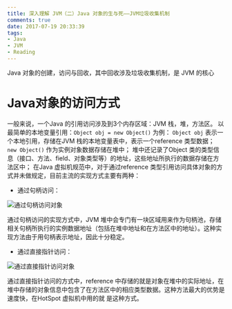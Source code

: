 ```yaml
---
title: 深入理解 JVM（二）Java 对象的生与死——JVM垃圾收集机制
comments: true
date: 2017-07-19 20:33:39
tags:
- Java
- JVM
- Reading
---
```




Java 对象的创建，访问与回收，其中回收涉及垃圾收集机制，是 JVM 的核心



# Java对象的访问方式
一般来说，一个Java 的引用访问涉及到3个内存区域：JVM 栈，堆，方法区。
以最简单的本地变量引用：`Object obj = new Object()` 为例：
`Object obj` 表示一个本地引用，存储在JVM 栈的本地变量表中，表示一个reference 类型数据；
`new Object()` 作为实例对象数据存储在堆中；
堆中还记录了Object 类的类型信息（接口、方法、field、对象类型等）的地址，这些地址所执行的数据存储在方法区中；
在Java 虚拟机规范中，对于通过reference 类型引用访问具体对象的方式并未做规定，目前主流的实现方式主要有两种：

- 通过句柄访问：

![](http://img.wenchao.wang/17-5-17/53160532-file_1495013145453_7432.png "通过句柄访问对象")

通过句柄访问的实现方式中，JVM 堆中会专门有一块区域用来作为句柄池，存储相关句柄所执行的实例数据地址（包括在堆中地址和在方法区中的地址）。这种实现方法由于用句柄表示地址，因此十分稳定。

- 通过直接指针访问：

![](http://img.wenchao.wang/17-5-17/91259800-file_1495013191646_17ef9.png "通过直接指针访问对象")

通过直接指针访问的方式中，reference 中存储的就是对象在堆中的实际地址，在堆中存储的对象信息中包含了在方法区中的相应类型数据。这种方法最大的优势是速度快，在HotSpot 虚拟机中用的就 是这种方式。
<br/><br/>